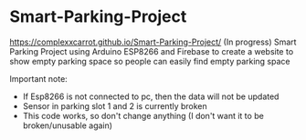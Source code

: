 # Smart-Parking-Project
https://complexxcarrot.github.io/Smart-Parking-Project/
(In progress) Smart Parking Project using Arduino ESP8266 and Firebase to create a website to show empty parking space so people can easily find empty parking space

Important note: 
- If Esp8266 is not connected to pc, then the data will not be updated
- Sensor in parking slot 1 and 2 is currently broken
- This code works, so don't change anything (I don't want it to be broken/unusable again)